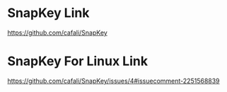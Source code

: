 # SnapKey Link
https://github.com/cafali/SnapKey

# SnapKey For Linux Link
https://github.com/cafali/SnapKey/issues/4#issuecomment-2251568839
